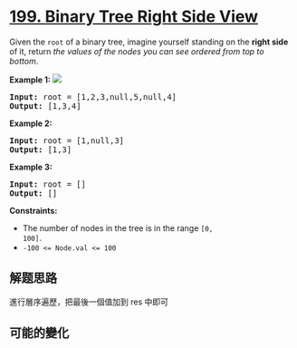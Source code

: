 # [199. Binary Tree Right Side View](https://leetcode.com/problems/binary-tree-right-side-view/)
Given the <code>root</code> of a binary tree, imagine yourself standing on the **right side** of it, return _the values of the nodes you can see ordered from top to bottom_.



**Example 1:**
![](https://assets.leetcode.com/uploads/2021/02/14/tree.jpg)

<pre><strong>Input:</strong> root = [1,2,3,null,5,null,4]
<strong>Output:</strong> [1,3,4]
</pre>

**Example 2:**


<pre><strong>Input:</strong> root = [1,null,3]
<strong>Output:</strong> [1,3]
</pre>

**Example 3:**


<pre><strong>Input:</strong> root = []
<strong>Output:</strong> []
</pre>



**Constraints:**


- The number of nodes in the tree is in the range <code>[0, 100]</code>.
- <code>-100 &lt;= Node.val &lt;= 100</code>


##  解题思路

進行層序遍歷，把最後一個值加到 res 中即可

##  可能的變化

